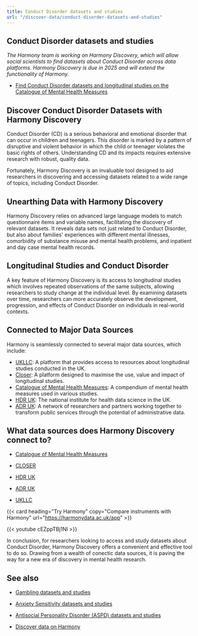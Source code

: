 ```yaml
---
title: Conduct Disorder datasets and studies
url: "/discover-data/conduct-disorder-datasets-and-studies"
---
```


## Conduct Disorder datasets and studies

*The Harmony team is working on Harmony Discovery, which will allow social scientists to find datasets about Conduct Disorder across data platforms. Harmony Discovery is due in 2025 and will extend the functionality of Harmony.*

* [Find Conduct Disorder datasets and longitudinal studies on the Catalogue of Mental Health Measures](https://www.cataloguementalhealth.ac.uk/?content=search&query=Topic:conduct+disorder)

## Discover Conduct Disorder Datasets with Harmony Discovery

Conduct Disorder (CD) is a serious behavioral and emotional disorder that can occur in children and teenagers. This disorder is marked by a pattern of disruptive and violent behavior in which the child or teenager violates the basic rights of others. Understanding CD and its impacts requires extensive research with robust, quality data. 

Fortunately, Harmony Discovery is an invaluable tool designed to aid researchers in discovering and accessing datasets related to a wide range of topics, including Conduct Disorder. 

## Unearthing Data with Harmony Discovery 

Harmony Discovery relies on advanced large language models to match questionnaire items and variable names, facilitating the discovery of relevant datasets. It reveals data sets not just related to Conduct Disorder, but also about families' experiences with different mental illnesses, comorbidity of substance misuse and mental health problems, and inpatient and day case mental health records. 

## Longitudinal Studies and Conduct Disorder 

A key feature of Harmony Discovery is its access to longitudinal studies which involves repeated observations of the same subjects, allowing researchers to study change at the individual level. By examining datasets over time, researchers can more accurately observe the development, progression, and effects of Conduct Disorder on individuals in real-world contexts. 

## Connected to Major Data Sources 

Harmony is seamlessly connected to several major data sources, which include: 

- [UKLLC](https://explore.ukllc.ac.uk): A platform that provides access to resources about longitudinal studies conducted in the UK.
- [Closer](https://www.closer.ac.uk/): A platform designed to maximise the use, value and impact of longitudinal studies.
- [Catalogue of Mental Health Measures](https://www.cataloguementalhealth.ac.uk/): A compendium of mental health measures used in various studies.
- [HDR UK](https://www.hdruk.ac.uk/): The national institute for health data science in the UK.
- [ADR UK](https://www.adruk.org/): A network of researchers and partners working together to transform public services through the potential of administrative data.


## What data sources does Harmony Discovery connect to?

* [Catalogue of Mental Health Measures](https://www.cataloguementalhealth.ac.uk/)

* [CLOSER](https://closer.ac.uk/)

* [HDR UK](https://www.healthdatagateway.org/)

* [ADR UK](https://www.adruk.org/data-access/data-catalogue/)

* [UKLLC](https://explore.ukllc.ac.uk)

{{< card heading="Try Harmony" copy="Compare instruments with Harmony" url="https://harmonydata.ac.uk/app" >}}

{{< youtube cEZppTBj1NI >}}


In conclusion, for researchers looking to access and study datasets about Conduct Disorder, Harmony Discovery offers a convenient and effective tool to do so. Drawing from a wealth of conectic data sources, it is paving the way for a new era of discovery in mental health research.

## See also

* [Gambling datasets and studies](/discover-data/gambling-datasets-and-studies)

* [Anxiety Sensitivity datasets and studies](/discover-data/anxiety-sensitivity-datasets-and-studies)

* [Antisocial Personality Disorder (ASPD) datasets and studies](/discover-data/antisocial-personality-disorder-(aspd)-datasets-and-studies)

* [Discover data on Harmony](/discover-data/)